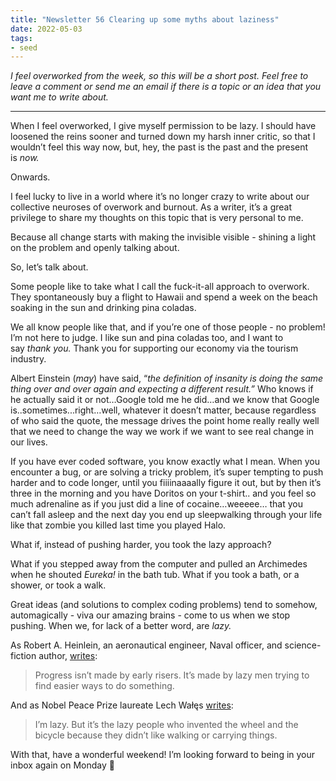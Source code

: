 ```yaml
---
title: "Newsletter 56 Clearing up some myths about laziness"
date: 2022-05-03
tags:
- seed
---
```


_I feel overworked from the week, so this will be a short post. Feel free to leave a comment or send me an email if there is a topic or an idea that you want me to write about._

---

When I feel overworked, I give myself permission to be lazy. I should have loosened the reins sooner and turned down my harsh inner critic, so that I wouldn’t feel this way now, but, hey, the past is the past and the present is _now._

Onwards.

I feel lucky to live in a world where it’s no longer crazy to write about our collective neuroses of overwork and burnout. As a writer, it’s a great privilege to share my thoughts on this topic that is very personal to me.

Because all change starts with making the invisible visible - shining a light on the problem and openly talking about.

So, let’s talk about.

Some people like to take what I call the fuck-it-all approach to overwork. They spontaneously buy a flight to Hawaii and spend a week on the beach soaking in the sun and drinking pina coladas.

We all know people like that, and if you’re one of those people - no problem! I’m not here to judge. I like sun and pina coladas too, and I want to say _thank you._ Thank you for supporting our economy via the tourism industry.

Albert Einstein (_may_) have said, “_the definition of insanity is doing the same thing over and over again and expecting a different result.”_ Who knows if he actually said it or not…Google told me he did…and we know that Google is..sometimes...right…well, whatever it doesn’t matter, because regardless of who said the quote, the message drives the point home really really well that we need to change the way we work if we want to see real change in our lives.

If you have ever coded software, you know exactly what I mean. When you encounter a bug, or are solving a tricky problem, it’s super tempting to push harder and to code longer, until you fiiiinaaaally figure it out, but by then it’s three in the morning and you have Doritos on your t-shirt.. and you feel so much adrenaline as if you just did a line of cocaine…weeeee… that you can’t fall asleep and the next day you end up sleepwalking through your life like that zombie you killed last time you played Halo.

What if, instead of pushing harder, you took the lazy approach?

What if you stepped away from the computer and pulled an Archimedes when he shouted _Eureka!_ in the bath tub. What if you took a bath, or a shower, or took a walk.

Great ideas (and solutions to complex coding problems) tend to somehow, automagically - viva our amazing brains - come to us when we stop pushing. When we, for lack of a better word, are _lazy._

As Robert A. Heinlein, an aeronautical engineer, Naval officer, and science-fiction author, [writes](https://nesslabs.com/benefits-of-laziness):

> Progress isn’t made by early risers. It’s made by lazy men trying to find easier ways to do something.

And as Nobel Peace Prize laureate Lech Wałęs [writes](https://nesslabs.com/benefits-of-laziness):

> I’m lazy. But it’s the lazy people who invented the wheel and the bicycle because they didn’t like walking or carrying things.

With that, have a wonderful weekend! I’m looking forward to being in your inbox again on Monday 💜